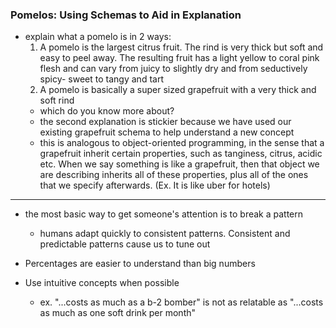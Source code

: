 
### Pomelos: Using Schemas to Aid in Explanation
- explain what a pomelo is in 2 ways: 
  1. A pomelo is the largest citrus fruit. The rind is very thick but soft and easy to peel away. The resulting fruit has a light yellow to coral pink flesh and can vary from juicy to slightly dry and from seductively spicy- sweet to tangy and tart
  2. A pomelo is basically a super sized grapefruit with a very thick and soft rind
  - which do you know more about?
  - the second explanation is stickier because we have used our existing grapefruit schema to help understand a new concept
  - this is analogous to object-oriented programming, in the sense that a grapefruit inherit certain properties, such as tanginess, citrus, acidic etc. When we say something is like a grapefruit, then that object we are describing inherits all of these properties, plus all of the ones that we specify afterwards. (Ex. It is like uber for hotels)

* * *

- the most basic way to get someone's attention is to break a pattern
  - humans adapt quickly to consistent patterns. Consistent and predictable patterns cause us to tune out

- Percentages are easier to understand than big numbers

- Use intuitive concepts when possible
  - ex. "...costs as much as a b-2 bomber" is not as relatable as "...costs as much as one soft drink per month"
